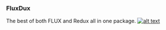### FluxDux
The best of both FLUX and Redux all in one package.
[![alt text][fluxdux_badge]][fluxdux_github]

[fluxdux_badge]: https://nodei.co/npm/fluxdux.png?downloads=true&downloadRank=true&stars=true "fluxdux"
[fluxdux_github]: https://github.com/nquangtrung/fluxdux
